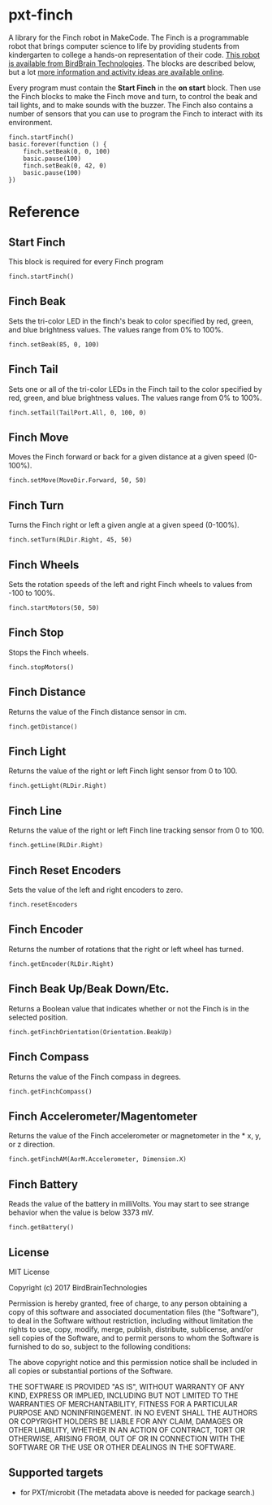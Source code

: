 # pxt-finch
A library for the Finch robot in MakeCode. The Finch is a programmable robot that brings computer science to life by providing students from kindergarten to college a hands-on representation of their code. [This robot is available from BirdBrain Technologies](https://store.birdbraintechnologies.com/collections/featured-items/products/finch2). The blocks are described below, but a lot [more information and activity ideas are available online](https://www.birdbraintechnologies.com/finch2/makecode).

Every program must contain the **Start Finch** in the **on start** block. Then use the Finch blocks to make the Finch move and turn, to control the beak and tail lights, and to make sounds with the buzzer. The Finch also contains a number of sensors that you can use to program the Finch to interact with its environment.

```
finch.startFinch()
basic.forever(function () {
    finch.setBeak(0, 0, 100)
    basic.pause(100)
    finch.setBeak(0, 42, 0)
    basic.pause(100)
})
```
# Reference
## Start Finch
This block is required for every Finch program
``` 
finch.startFinch()
```

## Finch Beak
Sets the tri-color LED in the finch's beak to color specified by red, green, and blue brightness values. The values range from 0% to 100%.
``` 
finch.setBeak(85, 0, 100)
```

## Finch Tail
Sets one or all of the tri-color LEDs in the Finch tail to the color specified by red, green, and blue brightness values. The values range from 0% to 100%.
``` 
finch.setTail(TailPort.All, 0, 100, 0)
```

## Finch Move
Moves the Finch forward or back for a given distance at a given speed (0-100%).
``` 
finch.setMove(MoveDir.Forward, 50, 50)
```

## Finch Turn
Turns the Finch right or left a given angle at a given speed (0-100%).
``` 
finch.setTurn(RLDir.Right, 45, 50)
```

## Finch Wheels
Sets the rotation speeds of the left and right Finch wheels to values from -100 to 100%.
``` 
finch.startMotors(50, 50)
```

## Finch Stop
Stops the Finch wheels.
``` 
finch.stopMotors()
```

## Finch Distance
Returns the value of the Finch distance sensor in cm.
``` 
finch.getDistance()
```

## Finch Light
Returns the value of the right or left Finch light sensor from 0 to 100.
``` 
finch.getLight(RLDir.Right)
```

## Finch Line
Returns the value of the right or left Finch line tracking sensor from 0 to 100.
``` 
finch.getLine(RLDir.Right)
```

## Finch Reset Encoders
Sets the value of the left and right encoders to zero.
``` 
finch.resetEncoders
```

## Finch Encoder
Returns the number of rotations that the right or left wheel has turned.
``` 
finch.getEncoder(RLDir.Right)
```

## Finch Beak Up/Beak Down/Etc.
Returns a Boolean value that indicates whether or not the Finch is in the selected position.
``` 
finch.getFinchOrientation(Orientation.BeakUp)
```

## Finch Compass
Returns the value of the Finch compass in degrees.
``` 
finch.getFinchCompass()
```

## Finch Accelerometer/Magentometer
Returns the value of the Finch accelerometer or magnetometer in the * x, y, or z direction.
``` 
finch.getFinchAM(AorM.Accelerometer, Dimension.X)
```

## Finch Battery
Reads the value of the battery in milliVolts. You may start to see strange behavior when the value is below 3373 mV.
``` 
finch.getBattery()
```

## License
MIT License

Copyright (c) 2017 BirdBrainTechnologies

Permission is hereby granted, free of charge, to any person obtaining a copy
of this software and associated documentation files (the "Software"), to deal
in the Software without restriction, including without limitation the rights
to use, copy, modify, merge, publish, distribute, sublicense, and/or sell
copies of the Software, and to permit persons to whom the Software is
furnished to do so, subject to the following conditions:

The above copyright notice and this permission notice shall be included in all
copies or substantial portions of the Software.

THE SOFTWARE IS PROVIDED "AS IS", WITHOUT WARRANTY OF ANY KIND, EXPRESS OR
IMPLIED, INCLUDING BUT NOT LIMITED TO THE WARRANTIES OF MERCHANTABILITY,
FITNESS FOR A PARTICULAR PURPOSE AND NONINFRINGEMENT. IN NO EVENT SHALL THE
AUTHORS OR COPYRIGHT HOLDERS BE LIABLE FOR ANY CLAIM, DAMAGES OR OTHER
LIABILITY, WHETHER IN AN ACTION OF CONTRACT, TORT OR OTHERWISE, ARISING FROM,
OUT OF OR IN CONNECTION WITH THE SOFTWARE OR THE USE OR OTHER DEALINGS IN THE
SOFTWARE.

## Supported targets

* for PXT/microbit
(The metadata above is needed for package search.)

